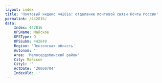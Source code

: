 ```yaml
---
layout: index
title: 'Почтовый индекс 442816: отделение почтовой связи Почты России'
permalink: /442816/
data:
    Index: 442816
    OPSName: Майское
    OPSType: О
    OPSSubm: 442849
    Region: 'Пензенская область'
    Autonom: ''
    Area: 'Малосердобинский район'
    City: Майское
    City1: ''
    ActDate: '20060704'
    IndexOld: ''
---
```

